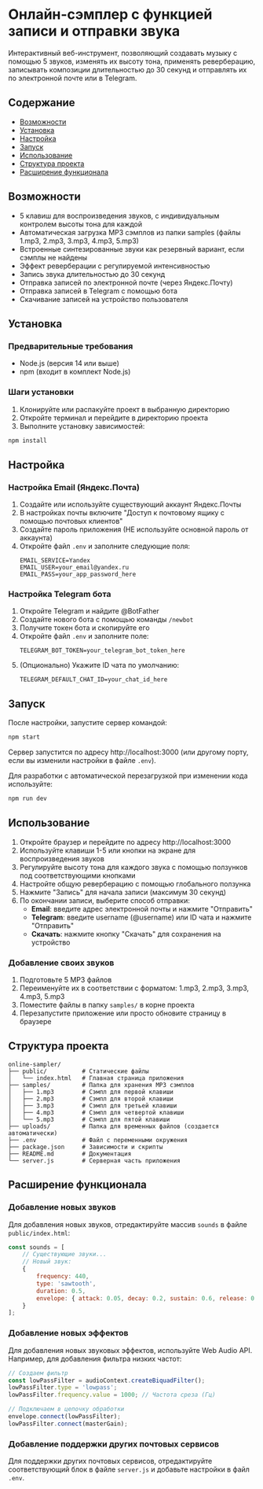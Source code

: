 # Онлайн-сэмплер с функцией записи и отправки звука

Интерактивный веб-инструмент, позволяющий создавать музыку с помощью 5 звуков, изменять их высоту тона, применять реверберацию, записывать композиции длительностью до 30 секунд и отправлять их по электронной почте или в Telegram.

## Содержание

- [Возможности](#возможности)
- [Установка](#установка)
- [Настройка](#настройка)
- [Запуск](#запуск)
- [Использование](#использование)
- [Структура проекта](#структура-проекта)
- [Расширение функционала](#расширение-функционала)

## Возможности

- 5 клавиш для воспроизведения звуков, с индивидуальным контролем высоты тона для каждой
- Автоматическая загрузка MP3 сэмплов из папки samples (файлы 1.mp3, 2.mp3, 3.mp3, 4.mp3, 5.mp3)
- Встроенные синтезированные звуки как резервный вариант, если сэмплы не найдены
- Эффект реверберации с регулируемой интенсивностью
- Запись звука длительностью до 30 секунд
- Отправка записей по электронной почте (через Яндекс.Почту)
- Отправка записей в Telegram с помощью бота
- Скачивание записей на устройство пользователя

## Установка

### Предварительные требования

- Node.js (версия 14 или выше)
- npm (входит в комплект Node.js)

### Шаги установки

1. Клонируйте или распакуйте проект в выбранную директорию
2. Откройте терминал и перейдите в директорию проекта
3. Выполните установку зависимостей:

```bash
npm install
```

## Настройка

### Настройка Email (Яндекс.Почта)

1. Создайте или используйте существующий аккаунт Яндекс.Почты
2. В настройках почты включите "Доступ к почтовому ящику с помощью почтовых клиентов"
3. Создайте пароль приложения (НЕ используйте основной пароль от аккаунта)
4. Откройте файл `.env` и заполните следующие поля:
   ```
   EMAIL_SERVICE=Yandex
   EMAIL_USER=your_email@yandex.ru
   EMAIL_PASS=your_app_password_here
   ```

### Настройка Telegram бота

1. Откройте Telegram и найдите @BotFather
2. Создайте нового бота с помощью команды `/newbot`
3. Получите токен бота и скопируйте его
4. Откройте файл `.env` и заполните поле:
   ```
   TELEGRAM_BOT_TOKEN=your_telegram_bot_token_here
   ```
5. (Опционально) Укажите ID чата по умолчанию:
   ```
   TELEGRAM_DEFAULT_CHAT_ID=your_chat_id_here
   ```

## Запуск

После настройки, запустите сервер командой:

```bash
npm start
```

Сервер запустится по адресу http://localhost:3000 (или другому порту, если вы изменили настройки в файле `.env`).

Для разработки с автоматической перезагрузкой при изменении кода используйте:

```bash
npm run dev
```

## Использование

1. Откройте браузер и перейдите по адресу http://localhost:3000
2. Используйте клавиши 1-5 или кнопки на экране для воспроизведения звуков
3. Регулируйте высоту тона для каждого звука с помощью ползунков под соответствующими кнопками
4. Настройте общую реверберацию с помощью глобального ползунка
5. Нажмите "Запись" для начала записи (максимум 30 секунд)
6. По окончании записи, выберите способ отправки:
   - **Email**: введите адрес электронной почты и нажмите "Отправить"
   - **Telegram**: введите username (@username) или ID чата и нажмите "Отправить"
   - **Скачать**: нажмите кнопку "Скачать" для сохранения на устройство

### Добавление своих звуков

1. Подготовьте 5 MP3 файлов
2. Переименуйте их в соответствии с форматом: 1.mp3, 2.mp3, 3.mp3, 4.mp3, 5.mp3
3. Поместите файлы в папку `samples/` в корне проекта
4. Перезапустите приложение или просто обновите страницу в браузере

## Структура проекта

```
online-sampler/
├── public/          # Статические файлы
│   └── index.html   # Главная страница приложения
├── samples/         # Папка для хранения MP3 сэмплов
│   ├── 1.mp3        # Сэмпл для первой клавиши
│   ├── 2.mp3        # Сэмпл для второй клавиши
│   ├── 3.mp3        # Сэмпл для третьей клавиши
│   ├── 4.mp3        # Сэмпл для четвертой клавиши
│   └── 5.mp3        # Сэмпл для пятой клавиши
├── uploads/         # Папка для временных файлов (создается автоматически)
├── .env             # Файл с переменными окружения
├── package.json     # Зависимости и скрипты
├── README.md        # Документация
└── server.js        # Серверная часть приложения
```

## Расширение функционала

### Добавление новых звуков

Для добавления новых звуков, отредактируйте массив `sounds` в файле `public/index.html`:

```javascript
const sounds = [
    // Существующие звуки...
    // Новый звук:
    { 
        frequency: 440, 
        type: 'sawtooth', 
        duration: 0.5, 
        envelope: { attack: 0.05, decay: 0.2, sustain: 0.6, release: 0.3 } 
    }
];
```

### Добавление новых эффектов

Для добавления новых звуковых эффектов, используйте Web Audio API. Например, для добавления фильтра низких частот:

```javascript
// Создаем фильтр
const lowPassFilter = audioContext.createBiquadFilter();
lowPassFilter.type = 'lowpass';
lowPassFilter.frequency.value = 1000; // Частота среза (Гц)

// Подключаем в цепочку обработки
envelope.connect(lowPassFilter);
lowPassFilter.connect(masterGain);
```

### Добавление поддержки других почтовых сервисов

Для поддержки других почтовых сервисов, отредактируйте соответствующий блок в файле `server.js` и добавьте настройки в файл `.env`.

